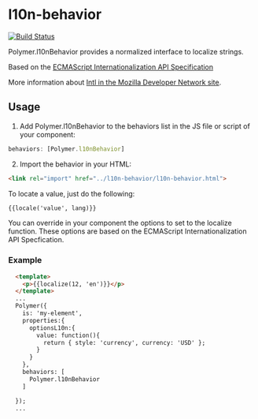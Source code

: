 # l10n-behavior

[![Build Status](https://travis-ci.org/felixzapata/l10n-behavior.png)](https://travis-ci.org/felixzapata/l10n-behavior)

Polymer.l10nBehavior provides a normalized interface to localize strings.

Based on the [ECMAScript Internationalization API Specification](http://ecma-international.org/ecma-402/1.0/)

More information about [Intl in the Mozilla Developer Network site](https://developer.mozilla.org/es/docs/Web/JavaScript/Reference/Global_Objects/Intl).


## Usage

1) Add Polymer.l10nBehavior to the behaviors list in the JS file or script of your component:

```js
behaviors: [Polymer.l10nBehavior]
```

2) Import the behavior in your HTML:

```html
<link rel="import" href="../l10n-behavior/l10n-behavior.html">
```

To locate a value, just do the following:
```html
{{locale('value', lang)}}
```

You can override in your component the options to set to the localize function. These options are based on the ECMAScript Internationalization API Specfication. 

### Example

```html
  <template>
    <p>{{localize(12, 'en')}}</p>
  </template>
  ...
  Polymer({
    is: 'my-element',
    properties:{
      optionsL10n:{
        value: function(){
          return { style: 'currency', currency: 'USD' };
        }
      }
    },
    behaviors: [
      Polymer.l10nBehavior
    ]

  });
  ...
```




